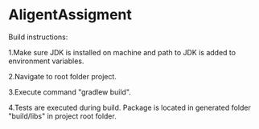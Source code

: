 # AligentAssigment

Build instructions:

1.Make sure JDK is installed on machine and path to JDK is added to environment variables.

2.Navigate to root folder project.

3.Execute command "gradlew build".

4.Tests are executed during build. Package is located in generated folder "build/libs" in project root folder.
